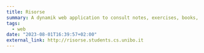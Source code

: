 ```yaml
---
title: Risorse
summary: A dynamik web application to consult notes, exercises, books, exams...
tags:
  - web
date: "2023-08-01T16:39:57+02:00"
external_link: http://risorse.students.cs.unibo.it
---
```

